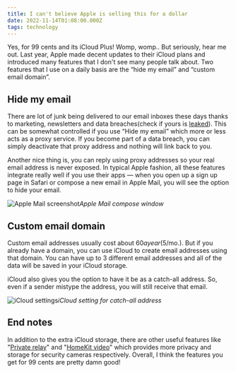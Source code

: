 ```yaml
---
title: I can't believe Apple is selling this for a dollar
date: 2022-11-14T01:08:00.000Z
tags: technology
---
```

Yes, for 99 cents and its iCloud Plus! Womp, womp.. But seriously, hear me out. Last year, Apple made decent updates to their iCloud plans and introduced many features that I don't see many people talk about. Two features that I use on a daily basis are the “hide my email” and “custom email domain”. 

## Hide my email

There are lot of junk being delivered to our email inboxes these days thanks to marketing, newsletters and data breaches(check if yours is [leaked](https://haveibeenpwned.com)). This can be somewhat controlled if you use “Hide my email” which more or less acts as a proxy service. If you become part of a data breach, you can simply deactivate that proxy address and nothing will link back to you. 

Another nice thing is, you can reply using proxy addresses so your real email address is never exposed. In typical Apple fashion, all these features integrate really well if you use their apps — when you open up a sign up page in Safari or compose a new email in Apple Mail, you will see the option to hide your email. 

![Apple Mail screenshot ](https://ucarecdn.com/e695b000-687f-4df6-b12b-16db23d26779/-/format/auto/-/quality/smart_retina/-/stretch/off/-/resize/1200x/ "Apple Mail screenshot")_Apple Mail compose window_

## Custom email domain

Custom email addresses usually cost about $60 a year ($5/mo.). But if you already have a domain, you can use iCloud to create email addresses using that domain. You can have up to 3 different email addresses and all of the data will be saved in your iCloud storage.

iCloud also gives you the option to have it be as a catch-all address. So, even if a sender mistype the address, you will still receive that email.

![iCloud settings](https://ucarecdn.com/6cc8e44c-33c7-4f0b-9981-86ac516cd4aa/-/format/auto/-/quality/smart_retina/-/stretch/off/-/resize/1200x/ "iCloud settings")_iCloud setting for catch-all address_

## End notes

In addition to the extra iCloud storage, there are other useful features like "[Private relay](https://support.apple.com/guide/icloud/icloud-private-relay-mm8010d8daf3/1.0/icloud/1.0)" and "[HomeKit video](https://support.apple.com/guide/icloud/icloud-homekit-secure-video-mme054c72692/1.0/icloud/1.0)" which provides more privacy and storage for security cameras respectively. Overall, I think the features you get for 99 cents are pretty damn good!